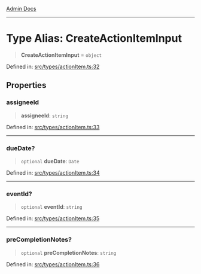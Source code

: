 [Admin Docs](/)

***

# Type Alias: CreateActionItemInput

> **CreateActionItemInput** = `object`

Defined in: [src/types/actionItem.ts:32](https://github.com/PalisadoesFoundation/talawa-admin/blob/main/src/types/actionItem.ts#L32)

## Properties

### assigneeId

> **assigneeId**: `string`

Defined in: [src/types/actionItem.ts:33](https://github.com/PalisadoesFoundation/talawa-admin/blob/main/src/types/actionItem.ts#L33)

***

### dueDate?

> `optional` **dueDate**: `Date`

Defined in: [src/types/actionItem.ts:34](https://github.com/PalisadoesFoundation/talawa-admin/blob/main/src/types/actionItem.ts#L34)

***

### eventId?

> `optional` **eventId**: `string`

Defined in: [src/types/actionItem.ts:35](https://github.com/PalisadoesFoundation/talawa-admin/blob/main/src/types/actionItem.ts#L35)

***

### preCompletionNotes?

> `optional` **preCompletionNotes**: `string`

Defined in: [src/types/actionItem.ts:36](https://github.com/PalisadoesFoundation/talawa-admin/blob/main/src/types/actionItem.ts#L36)
